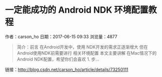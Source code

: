 # 一定能成功的 Android NDK 环境配置教程
作者：carson_ho
日期：2017-06-15 09:33
浏览量：4877
> 简介：前言
在Android开发中，使用 NDK开发的需求正逐渐增大
但在Android使用NDK前需要进行 相关环境配置
本文主要讲解 在Mac情况下的Android NDK配置，希望你们会喜欢 1. 步...

 链接：http://blog.csdn.net/carson_ho/article/details/73250111
